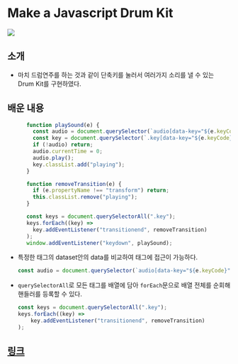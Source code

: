 # Make a Javascript Drum Kit

<img src="https://i.postimg.cc/MTHRSx6L/image.png">

<br>

## 소개 

- 마치 드럼연주를 하는 것과 같이 단축키를 눌러서 여러가지 소리를 낼 수 있는 Drum Kit를 구현하였다.


## 배운 내용

```js
      function playSound(e) {
        const audio = document.querySelector(`audio[data-key="${e.keyCode}"]`);
        const key = document.querySelector(`.key[data-key="${e.keyCode}"]`);
        if (!audio) return;
        audio.currentTime = 0;
        audio.play();
        key.classList.add("playing");
      }

      function removeTransition(e) {
        if (e.propertyName !== "transform") return;
        this.classList.remove("playing");
      }

      const keys = document.querySelectorAll(".key");
      keys.forEach((key) =>
        key.addEventListener("transitionend", removeTransition)
      );
      window.addEventListener("keydown", playSound);
```

- 특정한 태그의 dataset안의 data를 비교하여 태그에 접근이 가능하다.

    ```js
    const audio = document.querySelector(`audio[data-key="${e.keyCode}"]`);
    ```

- `querySelectorAll`로 모든 태그를 배열에 담아 `forEach`문으로 배열 전체를 순회해 핸들러를 등록할 수 있다.

    ```js
    const keys = document.querySelectorAll(".key");
    keys.forEach((key) =>
        key.addEventListener("transitionend", removeTransition)
    );
    ```



## [링크](https://tubular-nougat-64ec32.netlify.app)


